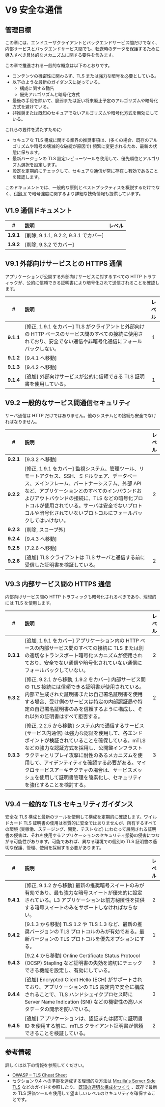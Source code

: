 # V9 安全な通信

## 管理目標

この章には、エンドユーザクライアントとバックエンドサービス間だけでなく、内部サービスとバックエンドサービス間でも、転送時のデータを保護するために導入すべき具体的なメカニズムに関する要件を含みます。

この章で推進される一般的な概念は以下のとおりです。

* コンテンツの機密性に関わらず、TLS または強力な暗号を必要としている。
* 以下のような最新のガイダンスに従っている。
    * 構成に関する勧告
    * 優先アルゴリズムと暗号化方式
* 最後の手段を除いて、脆弱または近い将来廃止予定のアルゴリズムや暗号化方式を避けている。
* 非推奨または既知のセキュアでないアルゴリズムや暗号化方式を無効にしている。

これらの要件を満たすために:

* セキュアな TLS 構成に関する業界の推奨事項は、(多くの場合、既存のアルゴリズムや暗号の壊滅的な破綻が原因で) 頻繁に変更されるため、最新の状態に保ちます。
* 最新バージョンの TLS 設定レビューツールを使用して、優先順位とアルゴリズム選択を設定します。
* 設定を定期的にチェックして、セキュアな通信が常に存在し有効であることを確認します。

このドキュメントでは、一般的な原則とベストプラクティスを概説するだけでなく、[付録 V](./0x97-Appendix-V_Cryptography.md) で暗号強度に関するより詳細な技術情報も提供しています。

## V1.9 通信ドキュメント

| # | 説明 | レベル |
| :---: | :--- | :---: |
| **1.9.1** | [削除, 9.1.1, 9.2.2, 9.3.1 でカバー] | |
| **1.9.2** | [削除, 9.3.2 でカバー] | |

## V9.1 外部向けサービスとの HTTPS 通信

アプリケーションが公開する外部向けサービスに対するすべての HTTP トラフィックが、公的に信頼できる証明書により暗号化されて送信されることを確認します。

| # | 説明 | レベル |
| :---: | :--- | :---: |
| **9.1.1** | [修正, 1.9.1 をカバー] TLS がクライアントと外部向けの HTTP ベースのサービス間のすべての接続に使用されており、安全でない通信や非暗号化通信にフォールバックしない。 | 1 |
| **9.1.2** | [9.4.1 へ移動] | |
| **9.1.3** | [9.4.2 へ移動] | |
| **9.1.4** | [追加] 外部向けサービスが公的に信頼できる TLS 証明書を使用している。 | 1 |

## V9.2 一般的なサービス間通信セキュリティ

サーバ通信は HTTP だけではありません。他のシステムとの接続も安全でなければなりません。

| # | 説明 | レベル |
| :---: | :--- | :---: |
| **9.2.1** | [9.3.2 へ移動] | |
| **9.2.2** | [修正, 1.9.1 をカバー] 監視システム、管理ツール、リモートアクセス、SSH、ミドルウェア、データベース、メインフレーム、パートナーシステム、外部 API など、アプリケーションとのすべてのインバウンドおよびアウトバウンドの接続に、TLS などの暗号化プロトコルが使用されている。サーバは安全でないプロトコルや暗号化されていないプロトコルにフォールバックしてはいけない。 | 2 |
| **9.2.3** | [削除, スコープ外] | |
| **9.2.4** | [9.4.3 へ移動] | |
| **9.2.5** | [7.2.6 へ移動] | |
| **9.2.6** | [追加] TLS クライアントは TLS サーバと通信する前に受信した証明書を検証している。 | 2 |

## V9.3 内部サービス間の HTTPS 通信

内部向けサービス間の HTTP トラフィックも暗号化されるべきであり、理想的には TLS を使用します。

| # | 説明 | レベル |
| :---: | :--- | :---: |
| **9.3.1** | [追加, 1.9.1 をカバー] アプリケーション内の HTTP ベースの内部サービス間のすべての接続に TLS または別の適切なトランスポート暗号化メカニズムが使用されており、安全でない通信や暗号化されていない通信にフォールバックしていない。 | 2 |
| **9.3.2** | [修正, 9.2.1 から移動, 1.9.2 をカバー] 内部サービス間の TLS 接続には信頼できる証明書が使用されている。内部で生成された証明書または自己署名証明書を使用する場合、受け側のサービスは特定の内部認証局や特定の自己署名証明書のみを信頼するように構成し、それ以外の証明書はすべて拒否する。 | 2 |
| **9.3.3** | [修正, 2.2.5 から移動] システム内で通信するサービス (サービス内通信) は強力な認証を使用して、各エンドポイントが検証されていることを確保している。mTLS などの強力な認証方式を採用し、公開鍵インフラストラクチャとリプレイ攻撃に耐性のあるメカニズムを使用して、アイデンティティを確認する必要がある。マイクロサービスアーキテクチャの場合は、サービスメッシュを使用して証明書管理を簡素化し、セキュリティを強化することを検討する。 | 3 |

## V9.4 一般的な TLS セキュリティガイダンス

安全な TLS 構成と最新のツールを使用して構成を定期的に確認します。ワイルドカード TLS 証明書の使用は本質的に安全ではありませんが、所有するすべての環境 (実稼働、ステージング、開発、テストなど) にわたって展開される証明書の侵害は、それを使用するアプリケーションのセキュリティ態勢の侵害につながる可能性があります。可能であれば、異なる環境での個別の TLS 証明書の適切な保護、管理、使用を採用する必要があります。

| # | 説明 | レベル |
| :---: | :--- | :---: |
| **9.4.1** | [修正, 9.1.2 から移動] 最新の推奨暗号スイートのみが有効であり、最も強力な暗号スイートが優先的に設定されている。L3 アプリケーションは前方秘匿性を提供する暗号スイートのみをサポートしなければならない。 | 2 |
| **9.4.2** | [9.1.3 から移動] TLS 1.2 や TLS 1.3 など、最新の推奨バージョンの TLS プロトコルのみが有効である。最新バージョンの TLS プロトコルを優先オプションにする。 | 1 |
| **9.4.3** | [9.2.4 から移動] Online Certificate Status Protocol (OCSP) Stapling など証明書の失効を適切にチェックできる機能を設定し、有効にしている。 | 3 |
| **9.4.4** | [追加] Encrypted Client Hello (ECH) がサポートされており、アプリケーションの TLS 設定内で安全に構成されることで、TLS ハンドシェイクプロセス時に Server Name Indication (SNI) などの機密性の高いメタデータの開示を防いでいる。 | 3 |
| **9.4.5** | [追加] アプリケーションは、認証または認可に証明書 ID を使用する前に、mTLS クライアント証明書が信頼できることを検証している。 | 2 |

## 参考情報

詳しくは以下の情報を参照してください。

* [OWASP – TLS Cheat Sheet](https://cheatsheetseries.owasp.org/cheatsheets/Transport_Layer_Security_Cheat_Sheet.html)
* セクション 9.4 への準拠を達成する理想的な方法は [Mozilla's Server Side TLS](https://wiki.mozilla.org/Security/Server_Side_TLS) などのガイドを参照したり、 [既知の適切な構成をつくり](https://mozilla.github.io/server-side-tls/ssl-config-generator/) 、既存で最新の TLS 評価ツールを使用して望ましいレベルのセキュリティを確保することです。
